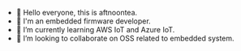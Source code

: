 - 👋 Hello everyone, this is aftnoontea.
- 👀 I'm an embedded firmware developer.
- 🌱 I’m currently learning AWS IoT and Azure IoT.
- 💞️ I’m looking to collaborate on OSS related to embedded system.

<!---
aftnoontea/aftnoontea is a ✨ special ✨ repository because its `README.md` (this file) appears on your GitHub profile.
You can click the Preview link to take a look at your changes.
--->
